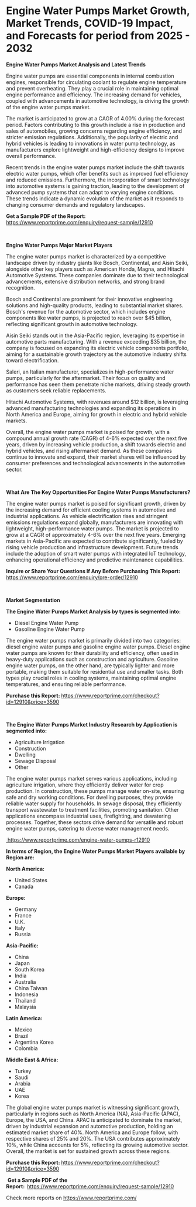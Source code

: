 <p><h1>Engine Water Pumps Market Growth, Market Trends, COVID-19 Impact, and Forecasts for period from 2025 - 2032</h1></p><p><strong>Engine Water Pumps Market Analysis and Latest Trends</strong></p>
<p><p>Engine water pumps are essential components in internal combustion engines, responsible for circulating coolant to regulate engine temperature and prevent overheating. They play a crucial role in maintaining optimal engine performance and efficiency. The increasing demand for vehicles, coupled with advancements in automotive technology, is driving the growth of the engine water pumps market. </p><p>The market is anticipated to grow at a CAGR of 4.00% during the forecast period. Factors contributing to this growth include a rise in production and sales of automobiles, growing concerns regarding engine efficiency, and stricter emission regulations. Additionally, the popularity of electric and hybrid vehicles is leading to innovations in water pump technology, as manufacturers explore lightweight and high-efficiency designs to improve overall performance.</p><p>Recent trends in the engine water pumps market include the shift towards electric water pumps, which offer benefits such as improved fuel efficiency and reduced emissions. Furthermore, the incorporation of smart technology into automotive systems is gaining traction, leading to the development of advanced pump systems that can adapt to varying engine conditions. These trends indicate a dynamic evolution of the market as it responds to changing consumer demands and regulatory landscapes.</p></p>
<p><strong>Get a Sample PDF of the Report:&nbsp;</strong> <a href="https://www.reportprime.com/enquiry/request-sample/12910?utm_campaign=2643&utm_medium=2&utm_source=Github&utm_content=ia&utm_term=19032025&utm_id=engine-water-pumps">https://www.reportprime.com/enquiry/request-sample/12910</a></p>
<p>&nbsp;</p>
<p><strong>Engine Water Pumps Major Market Players</strong></p>
<p><p>The engine water pumps market is characterized by a competitive landscape driven by industry giants like Bosch, Continental, and Aisin Seiki, alongside other key players such as American Honda, Magna, and Hitachi Automotive Systems. These companies dominate due to their technological advancements, extensive distribution networks, and strong brand recognition.</p><p>Bosch and Continental are prominent for their innovative engineering solutions and high-quality products, leading to substantial market shares. Bosch's revenue for the automotive sector, which includes engine components like water pumps, is projected to reach over $45 billion, reflecting significant growth in automotive technology.</p><p>Aisin Seiki stands out in the Asia-Pacific region, leveraging its expertise in automotive parts manufacturing. With a revenue exceeding $35 billion, the company is focused on expanding its electric vehicle components portfolio, aiming for a sustainable growth trajectory as the automotive industry shifts toward electrification.</p><p>Saleri, an Italian manufacturer, specializes in high-performance water pumps, particularly for the aftermarket. Their focus on quality and performance has seen them penetrate niche markets, driving steady growth as customers seek reliable replacements.</p><p>Hitachi Automotive Systems, with revenues around $12 billion, is leveraging advanced manufacturing technologies and expanding its operations in North America and Europe, aiming for growth in electric and hybrid vehicle markets.</p><p>Overall, the engine water pumps market is poised for growth, with a compound annual growth rate (CAGR) of 4-6% expected over the next five years, driven by increasing vehicle production, a shift towards electric and hybrid vehicles, and rising aftermarket demand. As these companies continue to innovate and expand, their market shares will be influenced by consumer preferences and technological advancements in the automotive sector.</p></p>
<p>&nbsp;</p>
<p><strong>What Are The Key Opportunities For Engine Water Pumps Manufacturers?</strong></p>
<p><p>The engine water pumps market is poised for significant growth, driven by the increasing demand for efficient cooling systems in automotive and industrial applications. As vehicle electrification rises and stringent emissions regulations expand globally, manufacturers are innovating with lightweight, high-performance water pumps. The market is projected to grow at a CAGR of approximately 4-6% over the next five years. Emerging markets in Asia-Pacific are expected to contribute significantly, fueled by rising vehicle production and infrastructure development. Future trends include the adoption of smart water pumps with integrated IoT technology, enhancing operational efficiency and predictive maintenance capabilities.</p></p>
<p><strong>Inquire or Share Your Questions If Any Before Purchasing This Report:</strong> <a href="https://www.reportprime.com/enquiry/pre-order/12910?utm_campaign=2643&utm_medium=2&utm_source=Github&utm_content=ia&utm_term=19032025&utm_id=engine-water-pumps">https://www.reportprime.com/enquiry/pre-order/12910</a></p>
<p>&nbsp;</p>
<p><strong>Market Segmentation</strong></p>
<p><strong>The Engine Water Pumps Market Analysis by types is segmented into:</strong></p>
<p><ul><li>Diesel Engine Water Pump</li><li>Gasoline Engine Water Pump</li></ul></p>
<p><p>The engine water pumps market is primarily divided into two categories: diesel engine water pumps and gasoline engine water pumps. Diesel engine water pumps are known for their durability and efficiency, often used in heavy-duty applications such as construction and agriculture. Gasoline engine water pumps, on the other hand, are typically lighter and more portable, making them suitable for residential use and smaller tasks. Both types play crucial roles in cooling systems, maintaining optimal engine temperatures, and ensuring reliable performance.</p></p>
<p><strong>Purchase this Report:&nbsp;</strong><a href="https://www.reportprime.com/checkout?id=12910&price=3590&utm_campaign=2643&utm_medium=2&utm_source=Github&utm_content=ia&utm_term=19032025&utm_id=engine-water-pumps">https://www.reportprime.com/checkout?id=12910&price=3590</a></p>
<p>&nbsp;</p>
<p><strong>The Engine Water Pumps Market Industry Research by Application is segmented into:</strong></p>
<p><ul><li>Agriculture Irrigation</li><li>Construction</li><li>Dwelling</li><li>Sewage Disposal</li><li>Other</li></ul></p>
<p><p>The engine water pumps market serves various applications, including agriculture irrigation, where they efficiently deliver water for crop production. In construction, these pumps manage water on-site, ensuring safe and dry working conditions. For dwelling purposes, they provide reliable water supply for households. In sewage disposal, they efficiently transport wastewater to treatment facilities, promoting sanitation. Other applications encompass industrial uses, firefighting, and dewatering processes. Together, these sectors drive demand for versatile and robust engine water pumps, catering to diverse water management needs.</p></p>
<p><a href="https://www.reportprime.com/engine-water-pumps-r12910?utm_campaign=2643&utm_medium=2&utm_source=Github&utm_content=ia&utm_term=19032025&utm_id=engine-water-pumps">&nbsp;https://www.reportprime.com/engine-water-pumps-r12910</a></p>
<p><strong>In terms of Region, the Engine Water Pumps Market Players available by Region are:</strong></p>
<p>
    <p> <strong> North America: </strong>
        <ul>
            <li>United States</li>
            <li>Canada</li>
        </ul>
        </p> 
    <p> <strong> Europe: </strong>
        <ul>
            <li>Germany</li>
            <li>France</li>
            <li>U.K.</li>
            <li>Italy</li>
            <li>Russia</li>
        </ul>
        </p> 
    <p> <strong> Asia-Pacific: </strong>
        <ul>
            <li>China</li>
            <li>Japan</li>
            <li>South Korea</li>
            <li>India</li>
            <li>Australia</li>
            <li>China Taiwan</li>
            <li>Indonesia</li>
            <li>Thailand</li>
            <li>Malaysia</li>
        </ul>
        </p> 
    <p> <strong> Latin America: </strong>
        <ul>
            <li>Mexico</li>
            <li>Brazil</li>
            <li>Argentina Korea</li>
            <li>Colombia</li>
        </ul>
        </p> 
    <p> <strong> Middle East & Africa: </strong>
        <ul>
            <li>Turkey</li>
            <li>Saudi</li>
            <li>Arabia</li>
            <li>UAE</li>
            <li>Korea</li>
        </ul>
    </p>
    </p>
<p><p>The global engine water pumps market is witnessing significant growth, particularly in regions such as North America (NA), Asia-Pacific (APAC), Europe, the USA, and China. APAC is anticipated to dominate the market, driven by industrial expansion and automotive production, holding an estimated market share of 40%. North America and Europe follow, with respective shares of 25% and 20%. The USA contributes approximately 10%, while China accounts for 5%, reflecting its growing automotive sector. Overall, the market is set for sustained growth across these regions.</p></p>
<p><strong>Purchase this Report: </strong><a href="https://www.reportprime.com/checkout?id=12910&price=3590&utm_campaign=2643&utm_medium=2&utm_source=Github&utm_content=ia&utm_term=19032025&utm_id=engine-water-pumps">https://www.reportprime.com/checkout?id=12910&price=3590</a></p>
<p>&nbsp;<strong>Get a Sample PDF of the Report:&nbsp;&nbsp;</strong><a href="https://www.reportprime.com/enquiry/request-sample/12910?utm_campaign=2643&utm_medium=2&utm_source=Github&utm_content=ia&utm_term=19032025&utm_id=engine-water-pumps">https://www.reportprime.com/enquiry/request-sample/12910</a></p>
<p><strong></strong></p>
<p>Check more reports on <a href="https://www.reportprime.com/?utm_campaign=2643&utm_medium=2&utm_source=Github&utm_content=ia&utm_term=19032025&utm_id=engine-water-pumps">https://www.reportprime.com/</a></p>